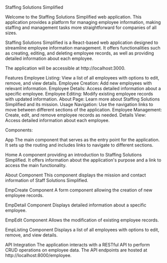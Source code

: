 Staffing Solutions Simplified

Welcome to the Staffing Solutions Simplified web application. This application provides a platform for managing employee information, making staffing and management tasks more straightforward for companies of all sizes.


Staffing Solutions Simplified is a React-based web application designed to streamline employee information management. It offers functionalities such as creating, editing, and deleting employee records, as well as providing detailed information about each employee.


The application will be accessible at http://localhost:3000.

Features
Employee Listing: View a list of all employees with options to edit, remove, and view details.
Employee Creation: Add new employees with relevant information.
Employee Details: Access detailed information about a specific employee.
Employee Editing: Modify existing employee records with updated information.
About Page: Learn more about Staffing Solutions Simplified and its mission.
Usage
Navigation: Use the navigation links to move between different sections of the application.
Employee Management: Create, edit, and remove employee records as needed.
Details View: Access detailed information about each employee.

Components:

App
The main component that serves as the entry point for the application. It sets up the routing and includes links to navigate to different sections.

Home
A component providing an introduction to Staffing Solutions Simplified. It offers information about the application's purpose and a link to access the main functionality.

About Component
This component displays the mission and contact information of Staff Solutions Simplified.

EmpCreate Component
A form component allowing the creation of new employee records.

EmpDetail Component
Displays detailed information about a specific employee.

EmpEdit Component
Allows the modification of existing employee records.

EmpListing Component
Displays a list of all employees with options to edit, remove, and view details.

API Integration
The application interacts with a RESTful API to perform CRUD operations on employee data. The API endpoints are hosted at http://localhost:8000/employee.









